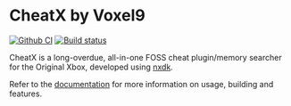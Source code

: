 # CheatX by Voxel9
[![Github CI](https://github.com/Voxel9/CheatX/workflows/Github%20CI/badge.svg)](https://github.com/Voxel9/CheatX/actions)
[![Build status](https://ci.appveyor.com/api/projects/status/6xuveew345kp5ul6/branch/master?svg=true)](https://ci.appveyor.com/project/Voxel9/cheatx/branch/master)

CheatX is a long-overdue, all-in-one FOSS cheat plugin/memory searcher for the Original Xbox, developed using [nxdk](https://github.com/XboxDev/nxdk).

Refer to the [documentation](https://voxel9.github.io/CheatX/) for more information on usage, building and features.
